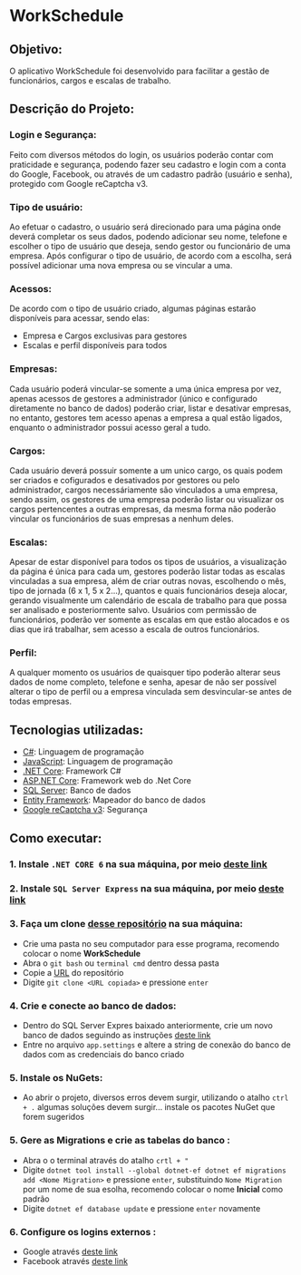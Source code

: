 # WorkSchedule

## Objetivo:

O aplicativo WorkSchedule foi desenvolvido para facilitar a gestão de funcionários, cargos e escalas de trabalho.

## Descrição do Projeto:
### Login e Segurança:

Feito com diversos métodos do login, os usuários poderão contar com praticidade e segurança, podendo fazer seu cadastro e login com a conta do Google, Facebook, ou através de um cadastro padrão (usuário e senha), protegido com Google reCaptcha v3.

### Tipo de usuário:

Ao efetuar o cadastro, o usuário será direcionado para uma página onde deverá completar os seus dados, podendo adicionar seu nome, telefone e escolher o tipo de usuário que deseja, sendo gestor ou funcionário de uma empresa.
Após configurar o tipo de usuário, de acordo com a escolha, será possível adicionar uma nova empresa ou se vincular a uma.

### Acessos:

De acordo com o tipo de usuário criado, algumas páginas estarão disponíveis para acessar, sendo elas:
* Empresa e Cargos exclusivas para gestores
* Escalas e perfil disponíveis para todos

### Empresas:

Cada usuário poderá vincular-se somente a uma única empresa por vez, apenas acessos de gestores a administrador (único e configurado diretamente no banco de dados) poderão criar, listar e desativar empresas, no entanto, gestores tem acesso apenas a empresa a qual estão ligados, enquanto o administrador possui acesso geral a tudo.

### Cargos:

Cada usuário deverá possuir somente a um unico cargo, os quais podem ser criados e cofigurados e desativados por gestores ou pelo administrador, cargos necessáriamente são vinculados a uma empresa, sendo assim, os gestores de uma empresa poderão listar ou visualizar os cargos pertencentes a outras empresas, da mesma forma não poderão vincular os funcionários de suas empresas a nenhum deles.

### Escalas:

Apesar de estar disponível para todos os tipos de usuários, a visualização da página é única para cada um, gestores poderão listar todas as escalas vinculadas a sua empresa, além de criar outras novas, escolhendo o mês, tipo de jornada (6 x 1, 5 x 2...), quantos e quais funcionários deseja alocar, gerando visualmente um calendário de escala de trabalho para que possa ser analisado e posteriormente salvo.
Usuários com permissão de funcionários, poderão ver somente as escalas em que estão alocados e os dias que irá trabalhar, sem acesso a escala de outros funcionários.

### Perfil:

A qualquer momento os usuários de quaisquer tipo poderão alterar seus dados de nome completo, telefone e senha, apesar de não ser possível alterar o tipo de perfil ou a empresa vinculada sem desvincular-se antes de todas empresas.

## Tecnologias utilizadas:

* [C#](https://learn.microsoft.com/pt-br/dotnet/csharp/): Linguagem de programação
* [JavaScript](https://www.javascript.com/): Linguagem de programação
* [.NET Core](https://learn.microsoft.com/pt-br/dotnet/core/introduction): Framework C#
* [ASP.NET Core](https://learn.microsoft.com/pt-br/aspnet/core/introduction-to-aspnet-core?view=aspnetcore-6.0): Framework web do .Net Core
* [SQL Server](https://www.microsoft.com/pt-br/sql-server/sql-server-2019): Banco de dados
* [Entity Framework](https://learn.microsoft.com/pt-br/ef/): Mapeador do banco de dados
* [Google reCaptcha v3](https://developers.google.com/recaptcha/docs/v3): Segurança

## Como executar:

### **1. Instale `.NET CORE 6` na sua máquina, por meio [deste link](https://dotnet.microsoft.com/en-us/download/dotnet/6.0)**

### **2. Instale `SQL Server Express` na sua máquina, por meio [deste link](https://www.microsoft.com/pt-br/sql-server/sql-server-downloads)**

### **3. Faça um clone [desse repositório](https://github.com/RenatoOlmedo/WorkSchedule.git) na sua máquina:**

* Crie uma pasta no seu computador para esse programa, recomendo colocar o nome **WorkSchedule**
* Abra o `git bash` ou `terminal cmd` dentro dessa pasta
* Copie a [URL](https://github.com/RenatoOlmedo/WorkSchedule.git) do repositório
* Digite `git clone <URL copiada>` e pressione `enter`

### **4. Crie e conecte ao banco de dados:**

* Dentro do SQL Server Expres baixado anteriormente, crie um novo banco de dados seguindo as instruções [deste link](https://learn.microsoft.com/pt-br/sql/relational-databases/databases/create-a-database?view=sql-server-ver16)
* Entre no arquivo `app.settings` e altere a string de conexão do banco de dados com as credenciais do banco criado

### **5. Instale os NuGets:**

* Ao abrir o projeto, diversos erros devem surgir, utilizando o atalho `ctrl + .` algumas soluções devem surgir... instale os pacotes NuGet que forem sugeridos

### **5. Gere as Migrations e crie as tabelas do banco :**

* Abra o o terminal através do atalho `crtl + "`
* Digite `dotnet tool install --global dotnet-ef dotnet ef migrations add <Nome Migration>` e pressione `enter`, substituindo `Nome Migration` por um nome de sua esolha, recomendo colocar o nome **Inicial** como padrão
* Digite `dotnet ef database update` e pressione `enter` novamente

### **6. Configure os logins externos :**
* Google através [deste link](https://learn.microsoft.com/pt-br/aspnet/core/security/authentication/social/google-logins?view=aspnetcore-6.0)
* Facebook através [deste link](https://learn.microsoft.com/pt-br/aspnet/core/security/authentication/social/facebook-logins?view=aspnetcore-6.0)
